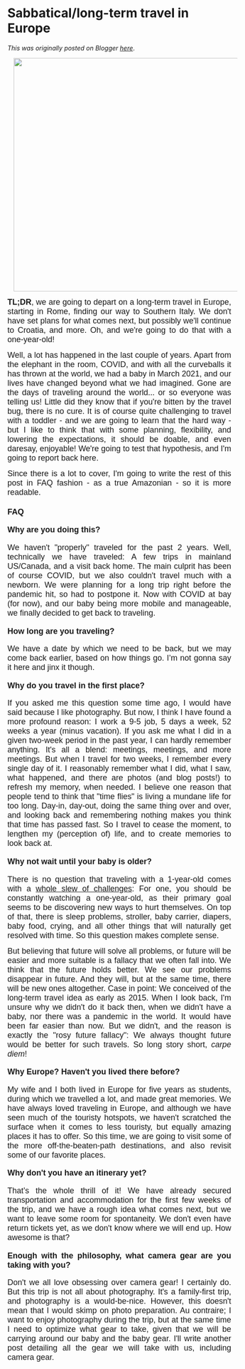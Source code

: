 # Sabbatical/long-term travel in Europe

*This was originally posted on Blogger [here](https://photopensieve.blogspot.com/2022/04/sabbaticallong-term-travel-in-europe.html)*.

<p style="text-align: justify;"></p><div class="separator" style="clear: both; text-align: center;"><a href="https://blogger.googleusercontent.com/img/a/AVvXsEhvJdnxAx5H-BjHMWfWmTyCxltOsCVXUiuIq_GuZ6RJVCB7nrcEsS_A3wDRQm_DSjlskPTpO8hAqhzvsuPZIYcLQx_veCu75Mk6rAOLZ7CkDdFY_GfPK1w4gJq85ZngMzRGEsSiDo21QKzgK-P7Szp9uCzmZGqXzs8bJaShGzRuuuEyiLsPnpzsrC5lJQ=s1070" style="margin-left: 1em; margin-right: 1em;"><font face="Arial" size="4"><img border="0" height="224" id="id_138c_780b_3a3_b6e9" src="https://blogger.googleusercontent.com/img/a/AVvXsEhvJdnxAx5H-BjHMWfWmTyCxltOsCVXUiuIq_GuZ6RJVCB7nrcEsS_A3wDRQm_DSjlskPTpO8hAqhzvsuPZIYcLQx_veCu75Mk6rAOLZ7CkDdFY_GfPK1w4gJq85ZngMzRGEsSiDo21QKzgK-P7Szp9uCzmZGqXzs8bJaShGzRuuuEyiLsPnpzsrC5lJQ=w400-h224" style="height: auto; width: 524px;" width="400" /></font></a></div><p></p><p style="text-align: justify;"><font face="Arial" size="4"><b>TL;DR</b>, we are going to depart on a long-term travel in Europe, starting in Rome, finding our way to Southern Italy. We don't have set plans for what comes next, but possibly we'll continue to Croatia, and more. Oh, and we're going to do that with a one-year-old!</font></p><p style="text-align: justify;"><font face="Arial" size="4">Well, a lot has happened in the last couple of years. Apart from the elephant in the room, COVID, and with all the curveballs it has thrown at the world, we had a baby in March 2021, and our lives have changed beyond what we had imagined. Gone are the days of traveling around the world... or so everyone was telling us! Little did they know that if you're bitten by the travel bug, there is no cure. It is of course quite challenging to travel with a toddler - and we are going to learn that the hard way - but I like to think that with some planning, flexibility, and lowering the expectations, it should be doable, and even daresay, enjoyable! We're going to test that hypothesis, and I'm going to report back here.</font></p><p style="text-align: justify;"><font face="Arial" size="4">Since there is a lot to cover, I'm going to write the rest of this post in FAQ fashion - as a true Amazonian - so it is more readable.</font></p><h3 style="text-align: justify;"><font face="Arial" size="4">FAQ</font></h3><h4 style="text-align: justify;"><font face="Arial" size="4">Why are you doing this?</font></h4><p style="text-align: justify;"><font face="Arial" size="4">We haven't "properly" traveled for the past 2 years. Well, technically we have traveled: A few trips in mainland US/Canada, and a visit back home. The main culprit has been of course COVID, but we also couldn't travel much with a newborn. We were planning for a long trip right before the pandemic hit, so had to postpone it. Now with COVID at bay (for now), and our baby being more mobile and manageable, we finally decided to get back to traveling.</font></p><h4 style="text-align: justify;"><font face="Arial" size="4">How long are you traveling?</font></h4><p style="text-align: justify;"><font face="Arial" size="4">We have a date by which we need to be back, but we may come back earlier, based on how things go. I’m not gonna say it here and jinx it though.</font></p><h4 style="text-align: justify;"><font face="Arial" size="4">Why do you travel in the first place?</font></h4><p style="text-align: justify;"><font face="Arial" size="4">If you asked me this question some time ago, I would have said because I like photography. But now, I think I have found a more profound reason: I work a 9-5 job, 5 days a week, 52 weeks a year (minus vacation). If you ask me what I did in a given two-week period in the past year, I can hardly remember anything. It's all a blend: meetings, meetings, and more meetings. But when I travel for two weeks, I remember every single day of it. I reasonably remember what I did, what I saw, what happened, and there are photos (and blog posts!) to refresh my memory, when needed. I believe one reason that people tend to think that "time flies" is living a mundane life for too long. Day-in, day-out, doing the same thing over and over, and looking back and remembering nothing makes you think that time has passed fast. So I travel to cease the moment, to lengthen my (perception of) life, and to create memories to look back at.<br /></font></p><h4 style="text-align: justify;"><font face="Arial" size="4">Why not wait until your baby is older?</font></h4><p style="text-align: justify;"><font face="Arial" size="4">There is no question that traveling with a 1-year-old comes with a <a href="https://www.ytravelblog.com/worst-age-travel-with-kids/" rel="nofollow" target="_blank">whole slew of challenges</a>: For one, you should be constantly watching a one-year-old, as their primary goal seems to be discovering new ways to hurt themselves. On top of that, there is sleep problems, stroller, baby carrier, diapers, baby food, crying, and all other things that will naturally get resolved with time. So this question makes complete sense.&nbsp;</font></p><p style="text-align: justify;"><font face="Arial" size="4">But believing that future will solve all problems, or future will be easier and more suitable is a fallacy that we often fall into. We think that the future holds better. We see our problems disappear in future. And they will, but at the same time, there will be new ones altogether. Case in point: We conceived of the long-term travel idea as early as 2015. When I look back, I'm unsure why we didn't do it back then, when we didn't have a baby, nor there was a pandemic in the world. It would have been far easier than now. But we didn't, and the reason is exactly the "rosy future fallacy": We always thought future would be better for such travels. So long story short, <i>carpe diem</i>!</font></p><h4 style="text-align: justify;"><font face="Arial" size="4">Why Europe? Haven't you lived there before?</font></h4><p style="text-align: justify;"><font face="Arial" size="4">My wife and I both lived in Europe for five years as students, during which we travelled a lot, and made great memories. We have always loved traveling in Europe, and although we have seen much of the touristy hotspots, we haven't scratched the surface when it comes to less touristy, but equally amazing places it has to offer. So this time, we are going to visit some of the more off-the-beaten-path destinations, and also revisit some of our favorite places.</font></p><h4 style="text-align: justify;"><font face="Arial" size="4">Why don't you have an itinerary yet?</font></h4><p style="text-align: justify;"><font face="Arial" size="4">That’s the whole thrill of it! We have already secured transportation and accommodation for the first few weeks of the trip, and we have a rough idea what comes next, but we want to leave some room for spontaneity. We don't even have return tickets yet, as we don't know where we will end up. How awesome is that?&nbsp;</font></p><h4 style="text-align: justify;"><font face="Arial" size="4">Enough with the philosophy, what camera gear are you taking with you?</font></h4><div style="text-align: justify;"><font face="Arial" size="4">Don't we all love obsessing over camera gear! I certainly do. But this trip is not all about photography. It's a family-first trip, and photography is a would-be-nice. However, this doesn't mean that I would skimp on photo preparation. Au contraire; I want to enjoy photography during the trip, but at the same time I need to optimize what gear to take, given that we will be carrying around our baby and the baby gear. I'll write another post detailing all the gear we will take with us, including camera gear.</font></div>